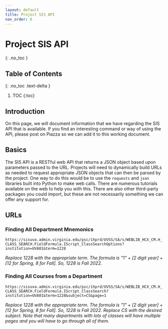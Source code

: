 ```yaml
---
layout: default
title: Project SIS API
nav_order: 6
---
```


# Project SIS API
{: .no_toc }

## Table of Contents
{: .no_toc .text-delta }

1. TOC
{:toc}

## Introduction

On this page, we will document information that we have regarding the SIS API that is available.  If you find an interesting command or way of using the API, please post on Piazza so we can add it to this working document.

## Basics

The SIS API is a RESTful web API that returns a JSON object based upon parameters passed to the URL.  Projects will need to dynamically build URLs as needed to request appropriate JSON objects that can then be parsed by the project.  One way to do this would be to use the `requests` and `json` libraries built into Python to make web calls.  There are numerous tutorials available on the web to help you with this.  There are also other third-party packages you could import, but these are not necessarily something we can offer any support for.

## URLs

### Finding All Department Mnemonics

`https://sisuva.admin.virginia.edu/psc/ihprd/UVSS/SA/s/WEBLIB_HCX_CM.H_CLASS_SEARCH.FieldFormula.IScript_ClassSearchOptions?institution=UVA01&term=1228`

_Replace 1228 with the appropriate term.  The formula is "1" + [2 digit year] + [12 for Spring, 8 for Fall].  So, 1228 is Fall 2022._

### Finding All Courses from a Department

`https://sisuva.admin.virginia.edu/psc/ihprd/UVSS/SA/s/WEBLIB_HCX_CM.H_CLASS_SEARCH.FieldFormula.IScript_ClassSearch?institution=UVA01&term=1228&subject=CS&page=1`

_Replace 1228 with the appropriate term. The formula is "1" + [2 digit year] + [12 for Spring, 8 for Fall].  So, 1228 is Fall 2022.  Replace CS with the desired subject.  Note that many departments with lots of classes will have multiple pages and you will have to go through all of them._
